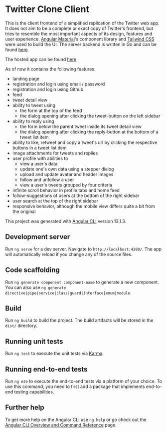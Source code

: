 # Twitter Clone Client

This is the client frontend of a simplified replication of the Twitter web app.
It does not aim to be a complete or exact copy of Twitter's frontend, but tries to
resemble the most important aspects of its design, features and user experience.
[Angular Material](https://material.angular.io)'s component library and [Tailwind CSS](https://tailwindcss.com)
were used to build the UI.
The server backend is written in Go and can be found [here](https://github.com/benjamin-ebert/twitter-clone-server).

The hosted app can be found [here](https://twitter-clone.benjaminebert.net).

As of now it contains the following features:
- landing page
- registration and login using email / password
- registration and login using Github
- feed
- tweet detail view
- ability to tweet using
  - the form at the top of the feed
  - the dialog opening after clicking the tweet-button on the left sidebar
- ability to reply using
  - the form below the parent tweet inside its tweet detail view
  - the dialog opening after clicking the reply-button at the bottom of a tweet list item
- ability to like, retweet and copy a tweet's url by clicking the respective buttons in a tweet list item
- image attachments for tweets and replies
- user profile with abilities to
  - view a user's data
  - update one's own data using a stepper dialog
  - upload and update avatar and header images
  - follow and unfollow a user
  - view a user's tweets grouped by four criteria
- infinite scroll behavior in profile tabs and home feed
- follow-suggestions of users at the bottom of the right sidebar
- user search at the top of the right sidebar
- responsive behavior, although the mobile view differs quite a bit from the original

This project was generated with [Angular CLI](https://github.com/angular/angular-cli) version 13.1.3.

## Development server

Run `ng serve` for a dev server. Navigate to `http://localhost:4200/`. The app will automatically reload if you change any of the source files.

## Code scaffolding

Run `ng generate component component-name` to generate a new component. You can also use `ng generate directive|pipe|service|class|guard|interface|enum|module`.

## Build

Run `ng build` to build the project. The build artifacts will be stored in the `dist/` directory.

## Running unit tests

Run `ng test` to execute the unit tests via [Karma](https://karma-runner.github.io).

## Running end-to-end tests

Run `ng e2e` to execute the end-to-end tests via a platform of your choice. To use this command, you need to first add a package that implements end-to-end testing capabilities.

## Further help

To get more help on the Angular CLI use `ng help` or go check out the [Angular CLI Overview and Command Reference](https://angular.io/cli) page.
